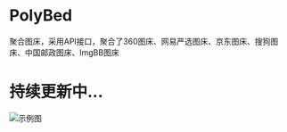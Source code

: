 # PolyBed
聚合图床，采用API接口，聚合了360图床、网易严选图床、京东图床、搜狗图床、中国邮政图床、ImgBB图床
# 持续更新中...

![示例图](https://ps.ssl.qhimg.com/t025e621b13864d8f45.jpg)
